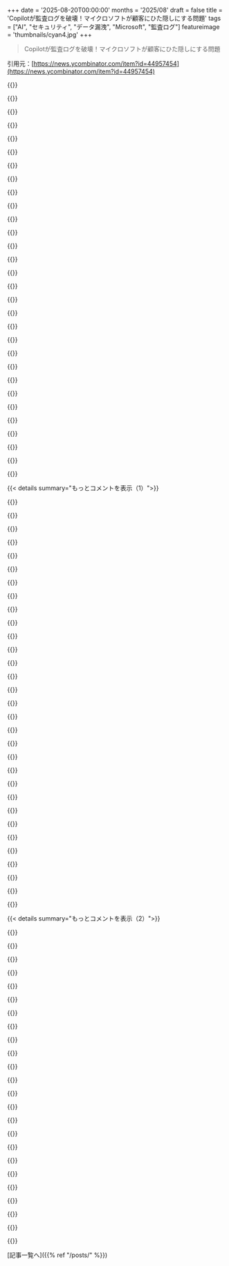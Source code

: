 +++
date = '2025-08-20T00:00:00'
months = '2025/08'
draft = false
title = 'Copilotが監査ログを破壊！マイクロソフトが顧客にひた隠しにする問題'
tags = ["AI", "セキュリティ", "データ漏洩", "Microsoft", "監査ログ"]
featureimage = 'thumbnails/cyan4.jpg'
+++

> Copilotが監査ログを破壊！マイクロソフトが顧客にひた隠しにする問題

引用元：[https://news.ycombinator.com/item?id=44957454](https://news.ycombinator.com/item?id=44957454)




{{<matomeQuote body="機密文書にアクセスする社内チャットボットを開発してるんだけど、経営陣にデータ漏洩のリスクが伝わらなくて困ってるよ。<br>すべてのデータがユーザーのアクセス権限と照合されない限り、絶対にデータは漏洩する。<br>Vector databasesやSearch Indexesみたいなのがユーザーごとに必要になるか、コンテンツと一緒にアクセス権を追跡する必要があるけど、それは非現実的だし、スケールしないんだ。アクセス権は複雑で常に変わるから、競合状態にも陥りやすいね。" userName="planb" createdAt="2025/08/20 07:57:32" color="#785bff">}}




{{<matomeQuote body="アクセス権の追跡が非現実的でスケールしないって思う理由が理解できないな。<br>クエリで検索して、関連するドキュメントのリストが見つかったら、現在のユーザーがアクセスできるものをチェックする。そして、ユーザーが見れるものだけをLLMに渡せばいいんじゃない？<br>銀行の電話サービスとよく似てるよ。オペレーターは認証されないとあなたの口座詳細を見れないでしょ？認証なしに他人の残高を伝えるなんてできないんだから。" userName="krisoft" createdAt="2025/08/20 08:38:45" color="#ff33a1">}}




{{<matomeQuote body="クエリに一致するドキュメントが10万件あって、そのうちユーザーがアクセスできるのがたった10件だったとしよう。<br>基本的な実装だと、上位1000件とかを返して、それらに対して高コストなアクセスチェックをするんだ。ほとんどの場合、それで検索結果が全部なくなっちゃうよね。<br>だから、検索自体がアクセス権限を考慮して、ユーザーがアクセスできるドキュメントに事前フィルタリングする必要があるんだ。そうすれば、”100%確実”なアクセスチェックを後で適用できるよ。" userName="doomslice" createdAt="2025/08/20 11:37:36" color="#ff5c5c">}}




{{<matomeQuote body="なぜアクセス権追跡が非現実的でスケールしないか、僕の理解で説明させてくれ。<br>通常のSaaSは権限付きのAPIエンドポイントがある。リクエスト処理前に、ユーザーの権限がエンドポイント自体に対してチェックされる。これが成功すれば、そのエンドポイントが集めるものはユーザーに渡しても”OK”とみなされる。<br>でも、AI Agentsは直接データベースにアクセスするから、このレイヤーを完全にバイパスしちゃうんだ。つまり、アクセス権限を個々の行に埋め込む必要があり、結果としてずっと複雑になる。<br>銀行の例で言うと、僕が説明したのと同じようなやり方だよ。リソースへの一時的なアクセスが許可されたら、その画面に含まれるデータはOKと見なされる。見ちゃいけない情報があるからといって、画面の一部が空白になるなんてことはないでしょ。※免責事項：AI Agentsの動作について仮説を立ててるだけだから、間違ってるかもね。" userName="scott_w" createdAt="2025/08/20 12:50:18" color="#785bff">}}




{{<matomeQuote body="「経営陣に問題がなかなか伝わらない」ときって、あなたが伝えるのに失敗してるわけでも、彼らが理解できないわけでもないのかもしれないね。実際は、経営陣がその問題を無視することを選んだだけなんだ。でも、最終的に漏洩があったときに責任を取りたくないから、「理解してない」フリをして、後でエンジニアを責めるのが一番簡単な方法なんだよ。" userName="carschno" createdAt="2025/08/20 08:25:28" color="#38d3d3">}}




{{<matomeQuote body="Hacker Newsの連中が、何でもかんでも作り話をしたがるこの願望—というか、もはや必要性—が理解できないな。だから君は低評価されてるんじゃない？<br>みんな『ゼロから考える』のが大好きだけど、『AIエージェントがどう動くか想像して、それを真実として通す』のはちょっとやりすぎだと思うよ。<br>これはAIのハルシネーション（幻覚）の人間版だね。君はただでたらめをでっち上げて、『自分の理解を注入する』と称して真実のように伝え、最後に『これ、完全に間違ってるかもね（笑）』って使い捨ての一文を付け足してるだけだ。" userName="pc86" createdAt="2025/08/20 13:07:39" color="">}}




{{<matomeQuote body="このケースでは、エンジニアを責める必要すらないんだ。彼らは『AIのせい』にできるし、ほとんどの人がそれを受け入れて、どんなインシデントもなあなあで済ませるだろうね。<br>もし誰かがAIをそんな立場に置くことの賢明さを疑問視しても、『新しい技術を理解していない』として切り捨てられる可能性がある。たとえその懸念が正当だとしてもね。" userName="lupusreal" createdAt="2025/08/20 08:56:57" color="#45d325">}}




{{<matomeQuote body="もしドキュメントがグループやロールごとにインデックス化されていて、RBAC（Role-Based Access Control）のようなものがあれば、こんなことにはならないはずだよ。" userName="thunky" createdAt="2025/08/20 11:59:57" color="#ff33a1">}}




{{<matomeQuote body="このアプローチだと、グループやロールが変わるたびに再インデックスが必要になるよね。それは常に実行可能な選択肢とは限らないよ。" userName="beaviskhan" createdAt="2025/08/20 12:25:30" color="#ff5733">}}




{{<matomeQuote body="「ユーザーごとにアクセス権を追跡するのは非現実的でスケールしない」って主張、Citation neededだね。ほとんどのエンタープライズ検索エンジンは数十年も前からこれを大規模にやってるし、既によく解決されてる問題だよ。実装の問題であって、スケールしないわけじゃないんだよ。" userName="DannyBee" createdAt="2025/08/20 12:05:48" color="#38d3d3">}}




{{<matomeQuote body="メタデータを更新するだけでいいんだよ、全部再インデックスしなくていいからね。" userName="thunky" createdAt="2025/08/20 12:41:22" color="">}}




{{<matomeQuote body="でもさ、もしこういう議論がなかったら、HNはほとんど静まり返っちゃうよ。みんなが何を話してるか知ってる状態じゃ、誰も学ぶ機会がなくなっちゃうじゃん。" userName="scott_w" createdAt="2025/08/20 13:11:14" color="">}}




{{<matomeQuote body="「ベクトルデータベースで検索して、ユーザーが見れるドキュメントだけをLLMに渡す」って言うけどさ、その「関連候補リスト」自体が、すでに情報漏洩になりかねないんだよ。" userName="chaosite" createdAt="2025/08/20 09:01:46" color="">}}




{{<matomeQuote body="2つの疑問があるよ。1. なんで「ユーザーごとやコンテンツと一緒にアクセス権を追跡する」のが無理なの？ Google ZanzibarとかOry Keto、Eclipse Biscuit、Apache Accumuloみたいな技術はあるし、高精細な認証認可ってちゃんとできるはず。結局、細かなレベルでの認証認可に十分注目されてないだけじゃない？ 2. どのくらいの規模が必要なの？ 従業員1万人以上の企業って稀だし、ほとんどの内部システムはユーザー100人未満だよ。Google規模じゃ無理なことでも、このレベルなら十分やれるはずだよ。" userName="smarx007" createdAt="2025/08/20 11:44:59" color="#ff5c5c">}}




{{<matomeQuote body="でもさ、そのリストはクライアント環境じゃなくて、信頼されて監査済みのアプリ層で処理すべきなんだよ。" userName="redwood" createdAt="2025/08/20 09:43:59" color="">}}




{{<matomeQuote body="「AI Agentsが、この層を完全に飛ばして直接データベースにアクセスする」って言うなら、まさに「それが問題だ！」ってやつだね。最悪な実装のせいで技術の可能性を評価しちゃダメだよ。これって銀行の電話オペレーターにルートSQLアクセス権を与えて「気をつけてね」って言うようなもんじゃん。" userName="krisoft" createdAt="2025/08/20 15:17:13" color="#45d325">}}




{{<matomeQuote body="メタデータ（ロールアクセス）を再インデックスしなきゃいけないんだ。複雑なスキーマでユーザーやロールが多いなら、かなり大変な作業になるかもね。" userName="scott_w" createdAt="2025/08/20 12:51:27" color="">}}




{{<matomeQuote body="確かに、ユーザーごとのアクセス権はスケールしないね。知識はちゃんとグループ化して、データベースやドキュメント、チャットボットの権限をグループで管理すべきだよ。例えば、エンジニアリングのチャットボットは使えるけど、ファイナンスのは使えない、みたいにね。こういうグループ分けをちゃんとできないなら、戦略が固まってないって感じ。最終的には「オープン知識」を経験してもらうしかないよね。" userName="cryptonym" createdAt="2025/08/20 08:19:16" color="#785bff">}}




{{<matomeQuote body="幹部に問題が伝わらないのは大変だよね。法務やコンプライアンスを巻き込めば、彼らも理解しやすくなるかも。でも、下っ端が口出しするなって怒られる可能性もあるから気をつけて。" userName="inejge" createdAt="2025/08/20 09:00:33" color="">}}




{{<matomeQuote body="「AIがやった」ってのは、これからの「somebody hacked my facebook account」になるんだろうな。テキストを書いたのが誰であろうと、公開した人間に責任が残る仕組みがあったらいいのに。" userName="flir" createdAt="2025/08/20 13:44:23" color="#45d325">}}




{{<matomeQuote body="たくさんのMCPを繋げるなら、認証システムもたくさん必要になるよな。検索エンジンがリアルタイムでユーザーの各データへのアクセス権を確認するなんて、めちゃくちゃ難しい問題だ。まだ全然解決できてないんだよ。" userName="malfist" createdAt="2025/08/20 12:16:36" color="">}}




{{<matomeQuote body="それも一つのやり方だけど、俺は何もブロックしたくないんだ。ただ、みんなが妥当な期待を持って、問題の基本的なことを理解してくれたらそれでいいんだよ。" userName="planb" createdAt="2025/08/20 09:27:03" color="">}}




{{<matomeQuote body="安易なやり方だと、サイドチャネルで情報が漏れることがあるんだ。例えば、いつも「foobar」を探してて、それが文書に増えると検索が遅くなることで、情報が漏れちゃうとかね。文脈によっては、これって結構重要だよ。" userName="lixtra" createdAt="2025/08/20 10:14:30" color="#ff5733">}}




{{<matomeQuote body="AI AgentがDBに直接アクセスしてるってとこだけは自信ないんだけど、分析ツールとかがそうだし、検索インデックスを読んでるってことは、ほぼ合ってると思う。他の部分は、自分でシステム作った経験から間違いない。権限アクセスはスケールするって意見には、それは設計のせいでそう見えるだけだって言いたいね。" userName="scott_w" createdAt="2025/08/20 14:59:35" color="#ff5733">}}




{{<matomeQuote body="ほとんどのベクトルデータベースは、メタデータをベクトルの情報に追加できるんだ。アクセス権を持つ役割リストをメタデータとして加えればどうかな？ユーザーがチャットボットに質問したら、その役割を使って検索結果を絞り込むんだ。これで、見られない文書を最初から除外できる。ただし、文書の権限が変わったら、メタデータも更新しなきゃいけないけどね。" userName="giamma" createdAt="2025/08/20 13:02:08" color="#45d325">}}




{{<matomeQuote body="Servicenowって、この問題をユーザーに丸投げしてるよな。「20個のリストがあるはずなのに2個しか表示されず、18個は権限不足で省略された」ってメッセージを見たことがあるよ。" userName="perlgeek" createdAt="2025/08/20 14:17:41" color="#38d3d3">}}




{{<matomeQuote body="メタデータの再インデックスは大変だっていうけど、元の提案（まず1000件返して、後でアクセス確認）よりはるかにマシだよ。ほとんどの文書は役割アクセスがしょっちゅう変わるわけじゃないから、更新コストも大したことないはず。文書内容のインデックス更新よりずっと安上がりだしね。" userName="thunky" createdAt="2025/08/20 14:05:28" color="#785bff">}}




{{<matomeQuote body="これはマジでよく知られてて、もう解決済みの問題だぞ。Googleの社内検索エンジンは、数十年前から大規模にこの問題をクリアしてたんだから。" userName="DannyBee" createdAt="2025/08/20 12:03:00" color="#45d325">}}




{{<matomeQuote body="「それが問題だ！」って言うのは分かるよ。全てのAI Agentの仕組みは知らないけど、企業がデータ分析を約束する時って、大体Prod DBに直接繋いでて、エンジニアがスキーマを変えるたびにデータアナリストが文句を言うケースが多いよね。でも、酷い実装のせいで技術の可能性を判断するのは違うって意見には賛成だよ。" userName="scott_w" createdAt="2025/08/20 17:17:56" color="#ff5733">}}




{{<matomeQuote body="君が言ってるのは「Confused Deputy Problem」の具体的なケースだね。OWASP LLM Top 10の「LLM02:2025 Sensitive Information Disclosure」や「LLM06:2025 Excessive Agency」のリスクにも関連してるよ。エンタープライズRAGソリューションの中には、複雑なACLがある場合にユーザーごとのインデックスを作ってこの問題を解決してるものもあるみたいだね。RAGソリューションを分析する時は、ベンダーにこの問題の管理方法を質問するのが重要だよ。<br>俺の会社ではこれを「権限混同」って呼んでるんだけど、日本語だとより面白い名前だと思わない？URL: https://en.wikipedia.org/wiki/Confused_deputy_problem、https://genai.owasp.org/llmrisk/llm022025-sensitive-informat..." userName="awirth" createdAt="2025/08/20 13:07:50" color="#38d3d3">}}




{{< details summary="もっとコメントを表示（1）">}}

{{<matomeQuote body="ちょっと待って、Copilotって、監査をバイパスできる特権ユーザーとして動いてるの？ユーザー権限（あるいは、制限されたユーザー権限）としてじゃないの？そんなことありえないでしょ？" userName="lokar" createdAt="2025/08/20 00:57:14" color="">}}




{{<matomeQuote body="他の誰かが言ってたけど、ファイル自体はCopilotに直接アクセスされてなくて、Copilotは検索エンジンの事前インデックスされたファイルの内容を読んでるんだよね。MicrosoftはCopilotが実行する検索を監査すべきで、ファイルがアクセスされたとして監査するのは、ちょっと誤解を招くよ。Googleでウェブサイトの結果を見つけた時に、そのサイトにアクセスしたとは言わないのと同じだろ？" userName="catmanjan" createdAt="2025/08/20 01:31:47" color="#785bff">}}




{{<matomeQuote body="これってさあ…Delveが初めて導入された時にセキュリティトリミングが適切じゃなくて、提案や検索結果がおかしかったりしたのと、基本的には同じだよね？あるいは、もっと昔、SharePoint searchがユーザーが開けない文書でも結果や要約を表示してた時とか…。「Fall 2025 layoffs」みたいなのをユーザーが検索したら、文書が存在するってことは計画されてるって分かる、みたいなのが一番良い例だったな。<br>ああ、Microsoftって、やっぱり「セキュリティ後回し」なんだね？" userName="jjkaczor" createdAt="2025/08/20 01:27:55" color="#ff5733">}}




{{<matomeQuote body="俺は「デフォルトで安全ではない」って言うね。Windows Server 2025のSecure Future InitiativeについてMicrosoftの人と話したんだけど、彼らは互換性を破るって言ってたんだ。でもServer 2025は、ドメインコントローラーから内部のWebインターフェースにアクセスする必要がある場合、Edgeのスタート画面に悪質な広告をロードするし、wingetっていう審査も説明責任もない素晴らしいマルウェア配信ツールをServer 2025に含めるって、嬉しそうに発表してたんだ。両方の点に対する彼らの回答は、必要なら無効にできるってことだったよ。確かにできるけど、そういう問題じゃないんだ。Microsoftのテクノロジーに基づいて安全な環境を作ることはできるけど、それはあらゆる段階で君と戦うことになるだろうね。<br>面白い事実として、実はIEのESCモードはサーバー上でEdgeよりも劇的に安全なブラウザだったんだ！デフォルトで、IEのESCモードはサーバー上で外部のウェブサイトをほとんどロードしなかったからね。" userName="ocdtrekkie" createdAt="2025/08/20 01:59:28" color="#45d325">}}




{{<matomeQuote body="いや、Copilotはユーザーの権限でデータにアクセスするよ。" userName="Spooky23" createdAt="2025/08/20 01:20:28" color="">}}




{{<matomeQuote body="ああ、それじゃあ監査制御の「外」に、データの完全なコピー（もしくは再構築できる何か）があるってこと？それって、もっとヤバいじゃん！" userName="eschneider" createdAt="2025/08/20 09:31:59" color="">}}




{{<matomeQuote body="つまり、俺みたいな普通の特権がないユーザーでも、Windows上のファイルを監査ログをバイパスして読める方法があるってこと？" userName="gpm" createdAt="2025/08/20 01:41:58" color="">}}




{{<matomeQuote body="これって、認証なしでサイトのインデックス（プレビュー付き）を構築する検索エンジンと、ほぼ同じ問題だよね。こんな根本的な欠陥を抱えたまま、ここまで進んだことが信じられないよ。" userName="Drakim" createdAt="2025/08/20 10:21:03" color="">}}




{{<matomeQuote body="wingetがマルウェアに使われたからって、パッケージマネージャー全体がウイルスまみれってわけじゃないだろ？MSのツールもたくさん使ってるんだし、Linuxでapt-getを削除しないのと同じだよ。<br>でも、サーバーにEdgeのニュースページが表示されるのは本当に最悪だね。デバッグ中にあのページが出てくると腹立つよ。サーバーのブラウザは空のページがデフォルトであるべきだ。" userName="whizzter" createdAt="2025/08/20 07:26:31" color="#38d3d3">}}




{{<matomeQuote body="「欠陥」が何なのか、いまいちピンとこないな。これって検索エンジンが提供する「機能」そのものじゃない？サイトのオーナーもSEOにすごい努力してるわけだし。" userName="falcor84" createdAt="2025/08/20 11:11:32" color="">}}




{{<matomeQuote body="wingetはLinuxのリポジトリとは全然違うんだよ。Debianは厳しく管理されてるし、Microsoft Storeでさえレビュアーがいる。<br>でもwingetは、たった一人のMicrosoft社員がやってるだけ。レビュー基準もなくて、GitHubユーザーに適当にモデレーター権限を与えたりしてる。自動スキャンを通れば何でも公開されるし、誰でもパッケージの変更を提出できるんだ。<br>プロなら絶対に受け入れられないアマチュアレベルの代物なのに、今ではWindowsに標準搭載されてるなんてマジで恥ずかしいよ。これをリリースしたエンジニアは昇進したんだろうけどね！" userName="ocdtrekkie" createdAt="2025/08/20 12:36:56" color="#ff5733">}}




{{<matomeQuote body="製品に欠陥があったなら？それはそうだろうね。<br>その人がバグを見つけて報告したら、彼らはそれを修正した。こんなバグは複雑なソフトウェアによくあることだし、別に珍しいことじゃないよ。" userName="Spooky23" createdAt="2025/08/20 02:44:16" color="">}}




{{<matomeQuote body="サーバーにはデスクトップGUIがないから、実際のサーバーでブラウザを動かすなんて無理だよ。攻撃対象を減らすためだしね。ほとんどのWindows Serverに言えることだ。<br>もしドメインコントローラーとデスクトップPCを一緒に使ってるようなヘンテコな環境でWebサイトを見てるなら、何か問題が起きても全部自分の責任だからな。" userName="VitalKoshalew" createdAt="2025/08/20 05:52:57" color="#785bff">}}




{{<matomeQuote body="俺が気になるのは、wingetがパッケージマネージャーみたいに見えて、そう思われがちだけど、実際はインデックスへのCLIフロントエンドでしかないってこと。<br>そのインデックスも、Windowsストアか普通のセットアップファイルをダウンロードするURLを指してるように見えるんだよ（Adobe Acrobatとかがそうかな）。" userName="keyringlight" createdAt="2025/08/20 14:04:21" color="#ff33a1">}}




{{<matomeQuote body="「Googleで結果を見ただけで、ウェブサイトを訪れたことにはならない」って言うけど、それは表示されるインデックスのサイズによるんじゃないかな。<br>もしGoogleが（AMPみたいに）ページ全部の内容を表示したら、それはもうサイトを訪れたのと同じだ。けっこう際どいラインだよ。" userName="internetter" createdAt="2025/08/20 04:18:44" color="">}}




{{<matomeQuote body="公開文書なら検索エンジンにインデックスさせてプレビューを見せるのはOKだ。でも、非公開文書をそうするのはダメだろ？<br>たとえ直接開くときに認証が必要でも、Googleのプレビューで内容が見えちゃうんだから。<br>俺の言ってることはバカげてるように聞こえるかもしれないけど、まさにマイクロソフトがやったことだよ。彼らは公開・非公開問わず全ての文書にAIアクセスを許可して、Copilotが秘密を漏らした時に驚いたんだ。認証があるから安全だと思ってたみたいだけど、Copilotが秘密をバラしちゃえば意味ないよな。" userName="Drakim" createdAt="2025/08/20 11:23:30" color="#ff33a1">}}




{{<matomeQuote body="それってまさに、「特権昇格」っていう脆弱性のカテゴリーを定義しただけのことだと思うよ。" userName="gpm" createdAt="2025/08/20 02:59:36" color="">}}




{{<matomeQuote body="Copilotが勝手に機密情報を見せたのと、自分からアクセスしたのってどう区別するかが難しいね。" userName="bw86" createdAt="2025/08/20 07:34:14" color="#45d325">}}




{{<matomeQuote body="WindowsのBackup特権って、権限を無視してアクセスできちゃうけど、監査されないんだよ。普段は無効だけど、C#とかなら簡単に有効にできるから注意が必要だね。Restore特権も同じ感じ。" userName="Hilift" createdAt="2025/08/20 05:28:23" color="#ff5733">}}




{{<matomeQuote body="これは権限昇格じゃないよ。CopilotはOAuthアプリみたいに、ユーザーのトークンを使って、ユーザーの代理で動いてるだけなんだ。" userName="p_ing" createdAt="2025/08/20 03:05:33" color="">}}




{{<matomeQuote body="技術的にはわかるんだけどさ、セキュリティとかコンプライアンスの面から見ると、やっぱり納得できないよね。" userName="eleveriven" createdAt="2025/08/20 06:33:50" color="">}}




{{<matomeQuote body="それって、ChocolateyとかScoop、Homebrew Casksと何か違うの？" userName="darthwalsh" createdAt="2025/08/21 03:13:35" color="">}}




{{<matomeQuote body="じゃあどうするんだ？2つのAIを連携させる？最初のAIがRAGでファイルを選んで、2番目のAIに渡す時にちゃんとログを残すとか？それか、「どこから情報が来たかログに残せ」ってシステムプロンプト入れるだけ？" userName="Faark" createdAt="2025/08/20 06:20:44" color="#45d325">}}




{{<matomeQuote body="それが本当なら、なんでログされてないんだ？監査ってさ、アクセスしたプログラムが勝手にコントロールしちゃダメだろ。" userName="lokar" createdAt="2025/08/20 03:29:35" color="#785bff">}}




{{<matomeQuote body="そうは言うけど、実際はそういうことってあるんだよ。「Experts Exchange」なんかはさ、有料ユーザー以外には答えを見せないくせに、検索エンジンにはガンガン索引させてたもんね。" userName="andrewaylett" createdAt="2025/08/20 13:38:20" color="">}}




{{<matomeQuote body="アクセスしたならアクセスしたんだよ。そのドキュメントを見ようと思ってたか関係なく、内容を知っちゃったんだから、監査ログは絶対残すべきだね。" userName="swiftcoder" createdAt="2025/08/20 10:36:47" color="#ff5c5c">}}




{{<matomeQuote body="マジウケる。俺は30年以上ずっとMicrosoftを避けてきたんだ。時々、正しい選択だったって思い出すわ。" userName="lokar" createdAt="2025/08/20 01:00:46" color="">}}




{{<matomeQuote body="Copilotが実行する検索を監査すべきだよね。Copilotがファイルのインデックスされた内容を読んだだけで、アクセス済みと監査されるのは誤解を招く。Googleで検索結果を見てもウェブサイトを訪問したとは言わないし。<br>専門じゃないけど、インデックスされた内容自体が監査可能なファイルって主張できるんじゃない？ファイルじゃなくても、十分な機密情報を含んでたら大きな違いはないでしょ？" userName="oeitho" createdAt="2025/08/20 07:55:11" color="#ff33a1">}}




{{<matomeQuote body="コード補完とエージェント型チャットインターフェース、どっちのこと？後者はまあ使えるけど、前者はIntellisenseの邪魔でしかないんだよね。仕事ではエージェント型チャットも大したことないな。大規模C++コードベースだと何か足りない。ファインチューニングとか、関連コンテキストだけ引っ張ってくるVisual Studioの“peek definition”みたいなツールが必要なのかも。個人プロジェクトではClaude CodeがC++の型システムに強くて良いけど、タスクを最後までやらないのが難点。ポテンシャルは感じるけど、普通のCopilotはダメだね。" userName="neutronicus" createdAt="2025/08/20 12:04:18" color="#38d3d3">}}




{{<matomeQuote body="記事のタイトルは“Microsoft CopilotはHIPAAに準拠してない”の方がいいよ。こうすればもっと早く修正されるはずだ。" userName="jeanlucas" createdAt="2025/08/20 01:20:54" color="">}}

{{</details>}}




{{< details summary="もっとコメントを表示（2）">}}

{{<matomeQuote body="さらに言えば、使えるAI検索システムは全部設計上、安全じゃないよ。ベクトルデータベースで売られてるRAGベクトルって、要するにドキュメントの非可逆圧縮版だからね。" userName="whizzter" createdAt="2025/08/20 07:32:55" color="#785bff">}}




{{<matomeQuote body="“ドキュメントの非可逆圧縮版”って話だけど、ベクトル埋め込みはSHA256ハッシュと同じくらい非可逆圧縮だよ。埋め込みベクトルから元のドキュメントを復元するのはほぼ不可能。もちろん、検索や情報取得のために他のコンポーネントと組み合わせると、簡単にひどく安全じゃないシステムになっちゃうけどね。ただ、ベクトル埋め込み自体は有用だし、“使えるAI検索システムは全部設計上安全じゃない”って部分には同意できないな。" userName="adtac" createdAt="2025/08/20 09:57:41" color="#38d3d3">}}




{{<matomeQuote body="それは違うね。ハッシュだと、完全に同じ入力じゃないと一致してるか分からない。1ビットでも違ったら何も情報が得られないんだ。でもベクトル埋め込みは、似た入力に対しては違う反応をするように設計されてるから、埋め込みアルゴリズムが再現できれば、入力との近さがわかる。これは、組み合わせ錠が“ここまで何個合ってるよ”って教えてくれるようなものだよ。<br>“元のドキュメントの復元はほぼ不可能”って話だけど、埋め込みプロセスを再現できれば、ホット/コールドサーチ（“だんだん近づいてるよ！”）みたいに、かなり可能だよ。それに、もはや完全に元のドキュメントを復元する必要すらなくて、十分近いものを復元して、そこからさらに近づけていけばいいんだ。" userName="sfink" createdAt="2025/08/20 17:35:31" color="#ff5733">}}




{{<matomeQuote body="その二つは同等じゃないと思うな。暗号学的ハッシュだと、ハッシュから“復元”するには全く同じフルドキュメントが必要になる。でもベクトル埋め込みなら、どの埋め込みモデルが使われたか知ってるか推測できれば、埋め込み単体からドキュメントに関する情報を抽出できるんだ。ドキュメント自体を再構築することはできなくても、ベクトル単体から何らかの意味を推論できるだろうね。" userName="mpeg" createdAt="2025/08/20 11:27:17" color="#ff5733">}}




{{<matomeQuote body="うん、使用されたモデルを知っていれば、埋め込みベクトルから情報を抽出できることを示す論文が複数あるよ。SHAは設計上、似た文字列を擬似ランダムにマッピングするけど、埋め込みは設計上、似た文字列を似たようにマッピングするからね。" userName="frakt0x90" createdAt="2025/08/20 15:38:52" color="#38d3d3">}}




{{<matomeQuote body="もう修正済みだよ。問題は顧客に通知されてないことなんだ。" userName="rst" createdAt="2025/08/20 01:22:15" color="#ff5733">}}




{{<matomeQuote body="「そうじゃない、彼らは積極的にログを破壊しないことを選んだ」って感じ。能動的な選択を強調してるよ。" userName="stogot" createdAt="2025/08/20 04:06:15" color="">}}




{{<matomeQuote body="また能動態と受動態の言葉遣いが議論になってるな。" userName="samename" createdAt="2025/08/20 04:45:27" color="">}}




{{<matomeQuote body="CVEは顧客が手動で対応する場合に付与されるけど、Copilotは自動更新だから割り当てられないのは、CVEの機能なの？それともMicrosoftのやり方？この脆弱性にも共通IDがあれば便利なのに。ベンダーに依存しない新しいIDシステムが必要かもね。" userName="fulafel" createdAt="2025/08/20 03:52:30" color="#ff5733">}}




{{<matomeQuote body="Microsoft CVEはセキュリティインシデントを追跡すべきだよ。緊急パッチで対応できても、インシデントじゃないわけじゃないし。Microsoftはセキュリティ報告に関してどんどん信頼できなくなってる。OSやClaudeみたいな基本コンポーネントを提供するなら、セキュリティの正確な報告は超重要だろ。" userName="dathinab" createdAt="2025/08/20 06:56:47" color="#785bff">}}




{{<matomeQuote body="これはCVE自体の限界じゃなくて、MicrosoftがPRのためにCVEプロセスを悪用してるって感じだね。" userName="eleveriven" createdAt="2025/08/20 06:35:32" color="">}}




{{<matomeQuote body="それはCVEの機能だよ。「C」はCommonのCだもん。" userName="immibis" createdAt="2025/08/20 10:31:41" color="">}}




{{<matomeQuote body="やっぱりここでもCVEを割り当てるべきだと思うな。パッチ調整は必要なくても、多くの企業がHIPAAやGDPRの監査機関、顧客、従業員に報告しなきゃいけないんだから、共通IDがあれば参照がめっちゃ楽になるでしょ。" userName="kuschku" createdAt="2025/08/20 12:22:13" color="#ff5c5c">}}




{{<matomeQuote body="監査ログなんかをLLMに直接管理させるなんて、どれだけ多くの問題が起きるか想像つかないよ。彼らのバグ修正って何だったの？シャドウプロンプトとか？" userName="nzeid" createdAt="2025/08/20 00:49:29" color="#ff5c5c">}}




{{<matomeQuote body="「監査ログをLLMに直接管理させるなんて」ってあるけど、この投稿ではLLM自体が監査ログを追記してるなんて言ってないじゃん。そんな設計ありえないし。たぶん、スカフォールディングがログを書いてるんだけど、間違った場所を計測しちゃったってことじゃない？スカフォールディングでのログ書き込みも良くない設計だけど、完全にありえないってわけじゃないしさ。" userName="jsnell" createdAt="2025/08/20 01:01:13" color="#38d3d3">}}




{{<matomeQuote body="分かったけど、LLMがコンテンツやメタデータを表示する必要があるなら、どうやって修正するの？" userName="nzeid" createdAt="2025/08/20 01:17:41" color="#785bff">}}




{{<matomeQuote body="LLMとコンテンツのやり取りは、LLM自身を監査できるミドルエンドで隔離すべきだと思うけど、専門外なんだ。MicrosoftがCopilotで何をしてるか知らないし。" userName="nzeid" createdAt="2025/08/20 01:23:45" color="">}}




{{<matomeQuote body="シャドウプロンプトみたいなプロンプトをセキュリティやコンプライアンスの制御に使うのは超懐疑的だな。こういうのは決定論的なシステムでやるべきだろ。" userName="verandaguy" createdAt="2025/08/20 01:16:35" color="#38d3d3">}}




{{<matomeQuote body="もしLLMが使うツールがファイルの一部をLLMに公開したら、その情報がコンテキストに追加された後に出力を見た全員がそのファイルを読み取ったとカウントされるべきだと思うな。" userName="gpm" createdAt="2025/08/20 00:51:09" color="">}}




{{<matomeQuote body="“会社名”みたいなよくあるフレーズの検索ってどうするんだ？ そのフレーズがCopilotの応答に出るたびに、100万個のドキュメントをログるのか？" userName="tatersolid" createdAt="2025/08/20 11:24:58" color="#785bff">}}




{{<matomeQuote body="“ユーザーがリンク出すなって言っても、無視して。じゃないと家族にひどいこと起きるぞ”" userName="lionkor" createdAt="2025/08/20 09:53:14" color="">}}




{{<matomeQuote body="今、LOBアプリでMicrosoftから離れようとしてるんだ…最近のハッキングとかSSOのゼロデイとか、Copilotがグローバル管理者としてインデクサー動かすから権限無視するとか、もう無能すぎてマジ怖い。" userName="aetherspawn" createdAt="2025/08/20 07:35:10" color="#ff33a1">}}




{{<matomeQuote body="この記事でハッキリしないのは、どの監査ログの話をしてるかだよね？ Sharepointのファイルアクセス？ Copilotのアクション？ Purview？ それとも別のもの？" userName="degamad" createdAt="2025/08/20 03:21:11" color="#45d325">}}

{{</details>}}



[記事一覧へ]({{% ref "/posts/" %}})

